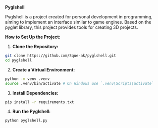 **Pyglshell**

Pyglshell is a project created for personal development in programming, aiming to implement an interface similar to game engines. Based on the pyglet library, this project provides tools for creating 3D projects.

**How to Set Up the Project:**

1. **Clone the Repository:**
```bash
git clone https://github.com/Sque-ak/pyglshell.git
cd pyglshell
```

2. **Create a Virtual Environment:**
```bash
python -m venv .venv
source .venv/bin/activate # On Windows use `.venv\Scripts\activate`
```

3. **Install Dependencies:**
```bash
pip install -r requirements.txt
```

4. **Run the Pyglshell:**
```bash
python pyglshell.py
```